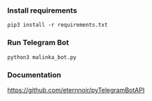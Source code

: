 ### Install requirements
```
pip3 install -r requirements.txt
```

### Run Telegram Bot
```
python3 malinka_bot.py
```

### Documentation
https://github.com/eternnoir/pyTelegramBotAPI